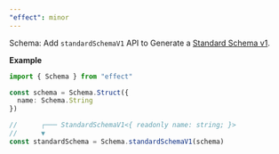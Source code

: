 ```yaml
---
"effect": minor
---
```


Schema: Add `standardSchemaV1` API to Generate a [Standard Schema v1](https://standardschema.dev/).

**Example**

```ts
import { Schema } from "effect"

const schema = Schema.Struct({
  name: Schema.String
})

//      ┌─── StandardSchemaV1<{ readonly name: string; }>
//      ▼
const standardSchema = Schema.standardSchemaV1(schema)
```
